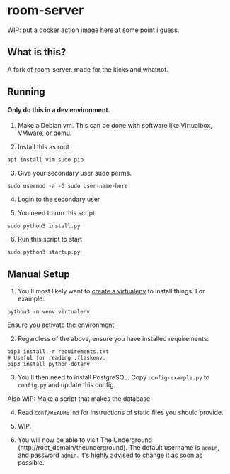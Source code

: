 # room-server
WIP: put a docker action image here at some point i guess.

## What is this?
A fork of room-server. made for the kicks and whatnot.

## Running

#### Only do this in a dev environment. 

1. Make a Debian vm. This can be done with software like Virtualbox, VMware, or qemu. 

2. Install this as root
```
apt install vim sudo pip 
```

3. Give your secondary user sudo perms.
```
sudo usermod -a -G sudo User-name-here
```

4. Login to the secondary user

5. You need to run this script

```
sudo python3 install.py
```

6. Run this script to start
```
sudo python3 startup.py
```

## Manual Setup

1. You'll most likely want to [create a virtualenv](https://docs.python.org/3/library/venv.html) to install things. For example:
```
python3 -m venv virtualenv
```
Ensure you activate the environment.

2. Regardless of the above, ensure you have installed requirements:
```
pip3 install -r requirements.txt
# Useful for reading .flaskenv.
pip3 install python-dotenv
```

3. You'll then need to install PostgreSQL. Copy `config-example.py` to `config.py` and update this config.

Also WIP: Make a script that makes the database

4. Read `conf/README.md` for instructions of static files you should provide.

5. WIP.

6. You will now be able to visit The Underground (http://root_domain/theunderground). The default username is `admin`, and password `admin`.
It's highly advised to change it as soon as possible.

